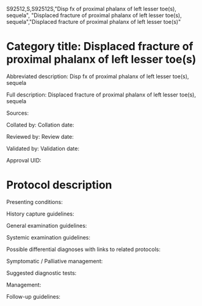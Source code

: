 S92512,S,S92512S,"Disp fx of proximal phalanx of left lesser toe(s), sequela", "Displaced fracture of proximal phalanx of left lesser toe(s), sequela","Displaced fracture of proximal phalanx of left lesser toe(s)"
# Category title: Displaced fracture of proximal phalanx of left lesser toe(s)

Abbreviated description: Disp fx of proximal phalanx of left lesser toe(s), sequela

Full description: Displaced fracture of proximal phalanx of left lesser toe(s), sequela

Sources:

Collated by:
Collation date:

Reviewed by:
Review date:

Validated by:
Validation date:

Approval UID:

# Protocol description

Presenting conditions:

History capture guidelines:

General examination guidelines:

Systemic examination guidelines:

Possible differential diagnoses with links to related protocols:

Symptomatic / Palliative management:

Suggested diagnostic tests:

Management:

Follow-up guidelines:
